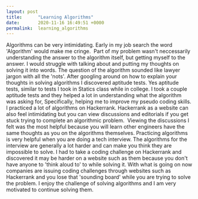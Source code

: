 ```yaml
---
layout: post
title:      "Learning Algorithms"
date:       2020-11-16 16:49:51 +0000
permalink:  learning_algorithms
---
```



Algorithms can be very intimidating. Early in my job search the word 'Algorithm' would make me cringe.  Part of my problem wasn't neccessarily understanding the answer to the algorithm itself, but getting myself to the answer. I would struggle with talking about and putting my thoughts on solving it into words. The question of the algorithm sounded like lawyer jargon with all the 'nots'. After googling around on how to explain your thoughts in solving algorithms I discovered aptitude tests. Yes aptitude tests, similar to tests I took in Statics class while in college. I took a couple aptitude tests and they helped a lot in understanding what the algorithm was asking for, Specifically, helping me to improve my pseudo coding skills. I practiced a lot of algorithms on Hackerrank. Hackerrank as a website can also feel intimidating but you can view discussions and editorials if you get stuck trying to complete an algorithmic problem.  Viewing the discussions I felt was the most helpful because you will learn other engineers have the same thoughts as you on the algorithms themselves. Practicing algorithms is very helpful when you are doing a tech interview. The algorithms for the interview are generally a lot harder and can make you think they are impossible to solve. I had to take a coding challenge on Hackerrank and discovered it may be harder on a website such as them because you don't have anyone to 'think aloud to' to while solving it. With what is going on now companies are issuing coding challenges through websites such as Hackerrank and you lose that 'sounding board' while you are trying to solve the problem. I enjoy the challenge of solving algorithms and I am very motivated to continue solving them.
